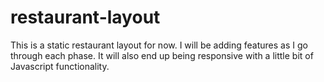 # restaurant-layout
This is a static restaurant layout for now. I will be adding features as I go through each phase. It will also end up being responsive with a little bit of Javascript functionality.
